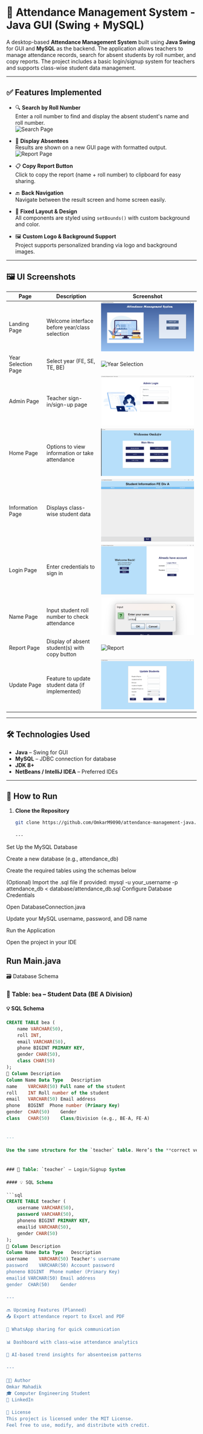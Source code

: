# 📝 Attendance Management System - Java GUI (Swing + MySQL)

A desktop-based **Attendance Management System** built using **Java Swing** for GUI and **MySQL** as the backend. The application allows teachers to manage attendance records, search for absent students by roll number, and copy reports. The project includes a basic login/signup system for teachers and supports class-wise student data management.

---

## ✅ Features Implemented

- 🔍 **Search by Roll Number**  
  Enter a roll number to find and display the absent student's name and roll number.  
  ![Search Page](./screenshots/attendencesheet.png)

- 🧾 **Display Absentees**  
  Results are shown on a new GUI page with formatted output.  
  ![Report Page](./screenshots/report.png)

- 📋 **Copy Report Button**  
  Click to copy the report (name + roll number) to clipboard for easy sharing.

- 🔙 **Back Navigation**  
  Navigate between the result screen and home screen easily.

- 🎨 **Fixed Layout & Design**  
  All components are styled using `setBounds()` with custom background and color.

- 🖼️ **Custom Logo & Background Support**  
  Project supports personalized branding via logo and background images.

---

## 🖼️ UI Screenshots

| Page | Description | Screenshot |
|------|-------------|------------|
| Landing Page | Welcome interface before year/class selection | ![Landing](./screenshots/landing.png) |
| Year Selection Page | Select year (FE, SE, TE, BE) | ![Year Selection](./screenshots/year.png) |
| Admin Page | Teacher sign-in/sign-up page | ![Admin Page](./screenshots/admin.png) |
| Home Page | Options to view information or take attendance | ![Home Page](./screenshots/home.png) |
| Information Page | Displays class-wise student data | ![Information](./screenshots/information.png) |
| Login Page | Enter credentials to sign in | ![Login Page](./screenshots/loginpage.png) |
| Name Page | Input student roll number to check attendance | ![Name Page](./screenshots/name.png) |
| Report Page | Display of absent student(s) with copy button | ![Report](./screenshots/report.png) |
| Update Page | Feature to update student data (if implemented) | ![Update](./screenshots/update.png) |

---

## 🛠️ Technologies Used

- **Java** – Swing for GUI
- **MySQL** – JDBC connection for database
- **JDK 8+**
- **NetBeans / IntelliJ IDEA** – Preferred IDEs

---

## 📂 How to Run

1. **Clone the Repository**
   ```bash
   git clone https://github.com/OmkarM9090/attendance-management-java.git

   ---
Set Up the MySQL Database

Create a new database (e.g., attendance_db)

Create the required tables using the schemas below

(Optional) Import the .sql file if provided:
mysql -u your_username -p attendance_db < database/attendance_db.sql
Configure Database Credentials

Open DatabaseConnection.java

Update your MySQL username, password, and DB name

Run the Application

Open the project in your IDE

Run Main.java
---

🗃️ Database Schema
### 📌 Table: `bea` – Student Data (BE A Division)

#### 💡 SQL Schema

```sql
CREATE TABLE bea (
    name VARCHAR(50),
    roll INT,
    email VARCHAR(50),
    phone BIGINT PRIMARY KEY,
    gender CHAR(50),
    class CHAR(50)
);
🧾 Column Description
Column Name	Data Type	Description
name	VARCHAR(50)	Full name of the student
roll	INT	Roll number of the student
email	VARCHAR(50)	Email address
phone	BIGINT	Phone number (Primary Key)
gender	CHAR(50)	Gender
class	CHAR(50)	Class/Division (e.g., BE-A, FE-A)


---

Use the same structure for the `teacher` table. Here’s the **correct version for that too**:


### 📌 Table: `teacher` – Login/Signup System

#### 💡 SQL Schema

```sql
CREATE TABLE teacher (
    username VARCHAR(50),
    password VARCHAR(50),
    phoneno BIGINT PRIMARY KEY,
    emailid VARCHAR(50),
    gender CHAR(50)
);
🧾 Column Description
Column Name	Data Type	Description
username	VARCHAR(50)	Teacher's username
password	VARCHAR(50)	Account password
phoneno	BIGINT	Phone number (Primary Key)
emailid	VARCHAR(50)	Email address
gender	CHAR(50)	Gender

---

🔜 Upcoming Features (Planned)
📤 Export attendance report to Excel and PDF

📲 WhatsApp sharing for quick communication

📊 Dashboard with class-wise attendance analytics

🧠 AI-based trend insights for absenteeism patterns

---

👨‍💻 Author
Omkar Mahadik
🎓 Computer Engineering Student
🔗 LinkedIn 

📜 License
This project is licensed under the MIT License.
Feel free to use, modify, and distribute with credit.
